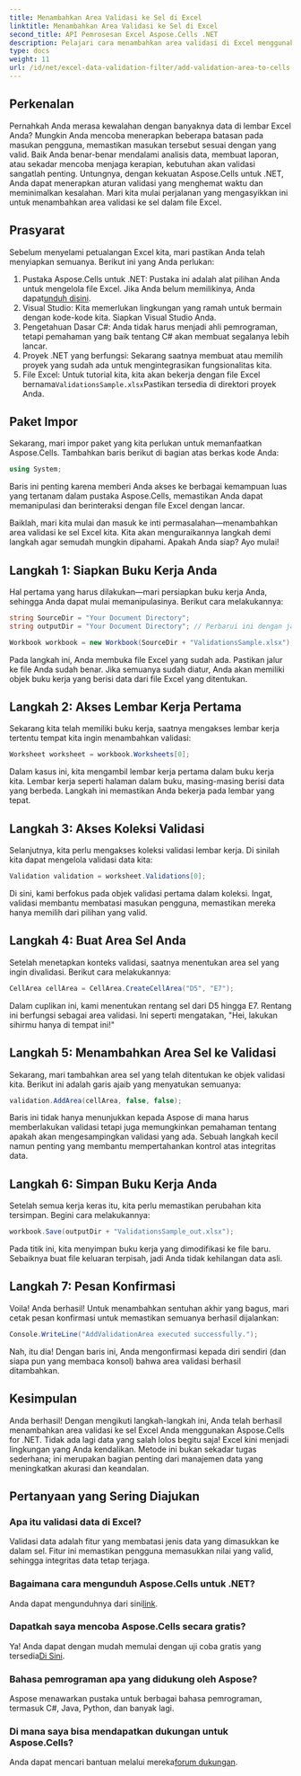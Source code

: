 ```yaml
---
title: Menambahkan Area Validasi ke Sel di Excel
linktitle: Menambahkan Area Validasi ke Sel di Excel
second_title: API Pemrosesan Excel Aspose.Cells .NET
description: Pelajari cara menambahkan area validasi di Excel menggunakan Aspose.Cells for .NET dengan panduan langkah demi langkah kami. Tingkatkan integritas data Anda.
type: docs
weight: 11
url: /id/net/excel-data-validation-filter/add-validation-area-to-cells-in-excel/
---
```

## Perkenalan

Pernahkah Anda merasa kewalahan dengan banyaknya data di lembar Excel Anda? Mungkin Anda mencoba menerapkan beberapa batasan pada masukan pengguna, memastikan masukan tersebut sesuai dengan yang valid. Baik Anda benar-benar mendalami analisis data, membuat laporan, atau sekadar mencoba menjaga kerapian, kebutuhan akan validasi sangatlah penting. Untungnya, dengan kekuatan Aspose.Cells untuk .NET, Anda dapat menerapkan aturan validasi yang menghemat waktu dan meminimalkan kesalahan. Mari kita mulai perjalanan yang mengasyikkan ini untuk menambahkan area validasi ke sel dalam file Excel.

## Prasyarat

Sebelum menyelami petualangan Excel kita, mari pastikan Anda telah menyiapkan semuanya. Berikut ini yang Anda perlukan:

1.  Pustaka Aspose.Cells untuk .NET: Pustaka ini adalah alat pilihan Anda untuk mengelola file Excel. Jika Anda belum memilikinya, Anda dapat[unduh disini](https://releases.aspose.com/cells/net/).
2. Visual Studio: Kita memerlukan lingkungan yang ramah untuk bermain dengan kode-kode kita. Siapkan Visual Studio Anda.
3. Pengetahuan Dasar C#: Anda tidak harus menjadi ahli pemrograman, tetapi pemahaman yang baik tentang C# akan membuat segalanya lebih lancar.
4. Proyek .NET yang berfungsi: Sekarang saatnya membuat atau memilih proyek yang sudah ada untuk mengintegrasikan fungsionalitas kita.
5.  File Excel: Untuk tutorial kita, kita akan bekerja dengan file Excel bernama`ValidationsSample.xlsx`Pastikan tersedia di direktori proyek Anda.

## Paket Impor

Sekarang, mari impor paket yang kita perlukan untuk memanfaatkan Aspose.Cells. Tambahkan baris berikut di bagian atas berkas kode Anda:

```csharp
using System;
```

Baris ini penting karena memberi Anda akses ke berbagai kemampuan luas yang tertanam dalam pustaka Aspose.Cells, memastikan Anda dapat memanipulasi dan berinteraksi dengan file Excel dengan lancar.

Baiklah, mari kita mulai dan masuk ke inti permasalahan—menambahkan area validasi ke sel Excel kita. Kita akan menguraikannya langkah demi langkah agar semudah mungkin dipahami. Apakah Anda siap? Ayo mulai!

## Langkah 1: Siapkan Buku Kerja Anda

Hal pertama yang harus dilakukan—mari persiapkan buku kerja Anda, sehingga Anda dapat mulai memanipulasinya. Berikut cara melakukannya:

```csharp
string SourceDir = "Your Document Directory";
string outputDir = "Your Document Directory"; // Perbarui ini dengan jalur Anda yang sebenarnya.

Workbook workbook = new Workbook(SourceDir + "ValidationsSample.xlsx");
```

Pada langkah ini, Anda membuka file Excel yang sudah ada. Pastikan jalur ke file Anda sudah benar. Jika semuanya sudah diatur, Anda akan memiliki objek buku kerja yang berisi data dari file Excel yang ditentukan.

## Langkah 2: Akses Lembar Kerja Pertama

Sekarang kita telah memiliki buku kerja, saatnya mengakses lembar kerja tertentu tempat kita ingin menambahkan validasi:

```csharp
Worksheet worksheet = workbook.Worksheets[0];
```

Dalam kasus ini, kita mengambil lembar kerja pertama dalam buku kerja kita. Lembar kerja seperti halaman dalam buku, masing-masing berisi data yang berbeda. Langkah ini memastikan Anda bekerja pada lembar yang tepat.

## Langkah 3: Akses Koleksi Validasi

Selanjutnya, kita perlu mengakses koleksi validasi lembar kerja. Di sinilah kita dapat mengelola validasi data kita:

```csharp
Validation validation = worksheet.Validations[0];
```

Di sini, kami berfokus pada objek validasi pertama dalam koleksi. Ingat, validasi membantu membatasi masukan pengguna, memastikan mereka hanya memilih dari pilihan yang valid.

## Langkah 4: Buat Area Sel Anda

Setelah menetapkan konteks validasi, saatnya menentukan area sel yang ingin divalidasi. Berikut cara melakukannya:

```csharp
CellArea cellArea = CellArea.CreateCellArea("D5", "E7");
```

Dalam cuplikan ini, kami menentukan rentang sel dari D5 hingga E7. Rentang ini berfungsi sebagai area validasi. Ini seperti mengatakan, "Hei, lakukan sihirmu hanya di tempat ini!"

## Langkah 5: Menambahkan Area Sel ke Validasi

Sekarang, mari tambahkan area sel yang telah ditentukan ke objek validasi kita. Berikut ini adalah garis ajaib yang menyatukan semuanya:

```csharp
validation.AddArea(cellArea, false, false);
```

Baris ini tidak hanya menunjukkan kepada Aspose di mana harus memberlakukan validasi tetapi juga memungkinkan pemahaman tentang apakah akan mengesampingkan validasi yang ada. Sebuah langkah kecil namun penting yang membantu mempertahankan kontrol atas integritas data.

## Langkah 6: Simpan Buku Kerja Anda

Setelah semua kerja keras itu, kita perlu memastikan perubahan kita tersimpan. Begini cara melakukannya:

```csharp
workbook.Save(outputDir + "ValidationsSample_out.xlsx");
```

Pada titik ini, kita menyimpan buku kerja yang dimodifikasi ke file baru. Sebaiknya buat file keluaran terpisah, jadi Anda tidak kehilangan data asli.

## Langkah 7: Pesan Konfirmasi

Voila! Anda berhasil! Untuk menambahkan sentuhan akhir yang bagus, mari cetak pesan konfirmasi untuk memastikan semuanya berhasil dijalankan:

```csharp
Console.WriteLine("AddValidationArea executed successfully.");
```

Nah, itu dia! Dengan baris ini, Anda mengonfirmasi kepada diri sendiri (dan siapa pun yang membaca konsol) bahwa area validasi berhasil ditambahkan.

## Kesimpulan

Anda berhasil! Dengan mengikuti langkah-langkah ini, Anda telah berhasil menambahkan area validasi ke sel Excel Anda menggunakan Aspose.Cells for .NET. Tidak ada lagi data yang salah lolos begitu saja! Excel kini menjadi lingkungan yang Anda kendalikan. Metode ini bukan sekadar tugas sederhana; ini merupakan bagian penting dari manajemen data yang meningkatkan akurasi dan keandalan.

## Pertanyaan yang Sering Diajukan

### Apa itu validasi data di Excel?
Validasi data adalah fitur yang membatasi jenis data yang dimasukkan ke dalam sel. Fitur ini memastikan pengguna memasukkan nilai yang valid, sehingga integritas data tetap terjaga.

### Bagaimana cara mengunduh Aspose.Cells untuk .NET?
 Anda dapat mengunduhnya dari sini[link](https://releases.aspose.com/cells/net/).

### Dapatkah saya mencoba Aspose.Cells secara gratis?
 Ya! Anda dapat dengan mudah memulai dengan uji coba gratis yang tersedia[Di Sini](https://releases.aspose.com/).

### Bahasa pemrograman apa yang didukung oleh Aspose?
Aspose menawarkan pustaka untuk berbagai bahasa pemrograman, termasuk C#, Java, Python, dan banyak lagi.

### Di mana saya bisa mendapatkan dukungan untuk Aspose.Cells?
 Anda dapat mencari bantuan melalui mereka[forum dukungan](https://forum.aspose.com/c/cells/9).